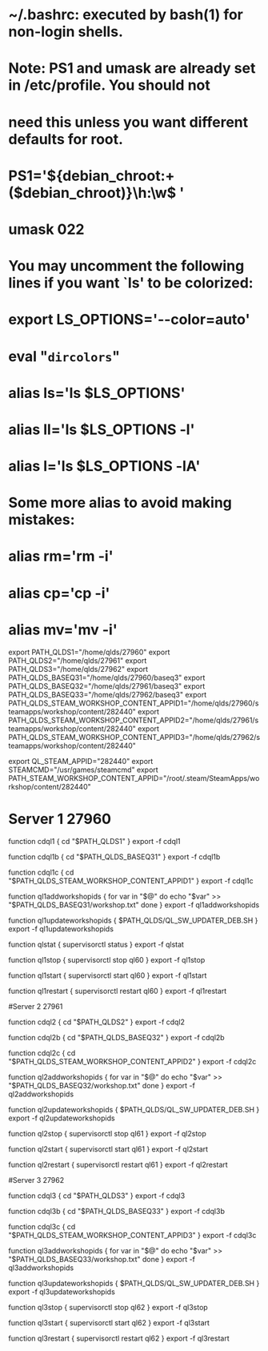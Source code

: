 # ~/.bashrc: executed by bash(1) for non-login shells.

# Note: PS1 and umask are already set in /etc/profile. You should not
# need this unless you want different defaults for root.
# PS1='${debian_chroot:+($debian_chroot)}\h:\w\$ '
# umask 022

# You may uncomment the following lines if you want `ls' to be colorized:
# export LS_OPTIONS='--color=auto'
# eval "`dircolors`"
# alias ls='ls $LS_OPTIONS'
# alias ll='ls $LS_OPTIONS -l'
# alias l='ls $LS_OPTIONS -lA'

# Some more alias to avoid making mistakes:
# alias rm='rm -i'
# alias cp='cp -i'
# alias mv='mv -i'

export PATH_QLDS1="/home/qlds/27960"
export PATH_QLDS2="/home/qlds/27961"
export PATH_QLDS3="/home/qlds/27962"
export PATH_QLDS_BASEQ31="/home/qlds/27960/baseq3"
export PATH_QLDS_BASEQ32="/home/qlds/27961/baseq3"
export PATH_QLDS_BASEQ33="/home/qlds/27962/baseq3"
export PATH_QLDS_STEAM_WORKSHOP_CONTENT_APPID1="/home/qlds/27960/steamapps/workshop/content/282440"
export PATH_QLDS_STEAM_WORKSHOP_CONTENT_APPID2="/home/qlds/27961/steamapps/workshop/content/282440"
export PATH_QLDS_STEAM_WORKSHOP_CONTENT_APPID3="/home/qlds/27962/steamapps/workshop/content/282440"

export QL_STEAM_APPID="282440"
export STEAMCMD="/usr/games/steamcmd"
export PATH_STEAM_WORKSHOP_CONTENT_APPID="/root/.steam/SteamApps/workshop/content/282440"

# Server 1 27960

function cdql1 {
	cd "$PATH_QLDS1"
}
export -f cdql1

function cdql1b {
	cd "$PATH_QLDS_BASEQ31"
}
export -f cdql1b

function cdql1c {
	cd "$PATH_QLDS_STEAM_WORKSHOP_CONTENT_APPID1"
}
export -f cdql1c

function ql1addworkshopids {
	for var in "$@"
	do
		echo "$var" >> "$PATH_QLDS_BASEQ31/workshop.txt"
	done
}
export -f ql1addworkshopids

function ql1updateworkshopids {
	$PATH_QLDS/QL_SW_UPDATER_DEB.SH
}
export -f ql1updateworkshopids

function qlstat {
	supervisorctl status
}
export -f qlstat

function ql1stop {
        supervisorctl stop ql60
}
export -f ql1stop

function ql1start {
        supervisorctl start ql60
}
export -f ql1start

function ql1restart {
        supervisorctl restart ql60
}
export -f ql1restart

#Server 2 27961

function cdql2 {
	cd "$PATH_QLDS2"
}
export -f cdql2

function cdql2b {
	cd "$PATH_QLDS_BASEQ32"
}
export -f cdql2b

function cdql2c {
	cd "$PATH_QLDS_STEAM_WORKSHOP_CONTENT_APPID2"
}
export -f cdql2c

function ql2addworkshopids {
	for var in "$@"
	do
		echo "$var" >> "$PATH_QLDS_BASEQ32/workshop.txt"
	done
}
export -f ql2addworkshopids

function ql2updateworkshopids {
	$PATH_QLDS/QL_SW_UPDATER_DEB.SH
}
export -f ql2updateworkshopids

function ql2stop {
        supervisorctl stop ql61
}
export -f ql2stop

function ql2start {
        supervisorctl start ql61
}
export -f ql2start

function ql2restart {
        supervisorctl restart ql61
}
export -f ql2restart

#Server 3 27962

function cdql3 {
	cd "$PATH_QLDS3"
}
export -f cdql3

function cdql3b {
	cd "$PATH_QLDS_BASEQ33"
}
export -f cdql3b

function cdql3c {
	cd "$PATH_QLDS_STEAM_WORKSHOP_CONTENT_APPID3"
}
export -f cdql3c

function ql3addworkshopids {
	for var in "$@"
	do
		echo "$var" >> "$PATH_QLDS_BASEQ33/workshop.txt"
	done
}
export -f ql3addworkshopids

function ql3updateworkshopids {
	$PATH_QLDS/QL_SW_UPDATER_DEB.SH
}
export -f ql3updateworkshopids

function ql3stop {
        supervisorctl stop ql62
}
export -f ql3stop

function ql3start {
        supervisorctl start ql62
}
export -f ql3start

function ql3restart {
        supervisorctl restart ql62
}
export -f ql3restart